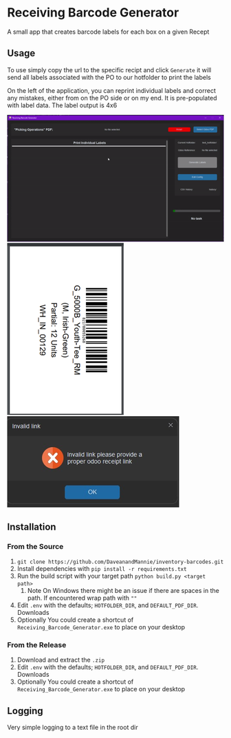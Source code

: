 # Receiving Barcode Generator
A small app that creates barcode labels for each box on a given Recept


## Usage
To use simply copy the url to the specific recipt and click ```Generate``` it will send all labels
associated with the PO to our hotfolder to print the labels

On the left of the application, you can reprint individual labels and correct any mistakes, either from on the PO side
or on my end. It is pre-populated with label data.
The label output is 4x6

![demo](https://github.com/DaveanandMannie/inventory-barcodes/blob/master/readme_resources/demo.gif)
![output](https://github.com/DaveanandMannie/inventory-barcodes/blob/master/readme_resources/output.png)
![output](https://github.com/DaveanandMannie/inventory-barcodes/blob/master/readme_resources/link_err.jpg)

## Installation
### From the Source
1. ```git clone https://github.com/DaveanandMannie/inventory-barcodes.git```
2. Install dependencies with ```pip install -r requirements.txt```
3. Run the build script with your target path ```python build.py <target path>```
    1. Note On Windows there might be an issue if there are spaces in the path. If encountered wrap path with ```""```
4. Edit ```.env``` with the defaults; ```HOTFOLDER_DIR```, and ```DEFAULT_PDF_DIR```. Downloads
5. Optionally You could create a shortcut of ```Receiving_Barcode_Generator.exe``` to place on your desktop
### From the Release
1. Download and extract the ```.zip```
2. Edit ```.env``` with the defaults; ```HOTFOLDER_DIR```, and ```DEFAULT_PDF_DIR```. Downloads
3. Optionally You could create a shortcut of ```Receiving_Barcode_Generator.exe``` to place on your desktop


## Logging
Very simple logging to a text file in the root dir
